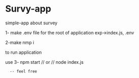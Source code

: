# Survy-app
simple-app about survey

1- make .env file for the root of application exp->index.js, .env 

2-make nmp i 

to run application 

use 
 3- npm start  // or // node index.js 


      -- feel free
